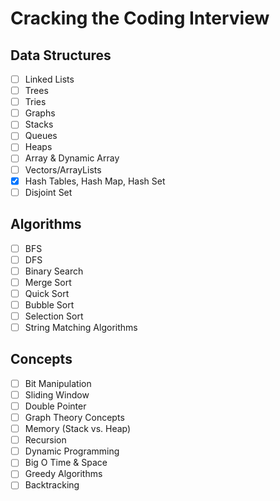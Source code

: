 # Cracking the Coding Interview

## Data Structures

- [ ] Linked Lists
- [ ] Trees
- [ ] Tries
- [ ] Graphs
- [ ] Stacks
- [ ] Queues
- [ ] Heaps
- [ ] Array & Dynamic Array
- [ ] Vectors/ArrayLists
- [x] Hash Tables, Hash Map, Hash Set
- [ ] Disjoint Set

## Algorithms

- [ ] BFS
- [ ] DFS
- [ ] Binary Search
- [ ] Merge Sort
- [ ] Quick Sort
- [ ] Bubble Sort
- [ ] Selection Sort
- [ ] String Matching Algorithms

## Concepts

- [ ] Bit Manipulation
- [ ] Sliding Window
- [ ] Double Pointer
- [ ] Graph Theory Concepts
- [ ] Memory (Stack vs. Heap)
- [ ] Recursion
- [ ] Dynamic Programming
- [ ] Big O Time & Space
- [ ] Greedy Algorithms
- [ ] Backtracking
